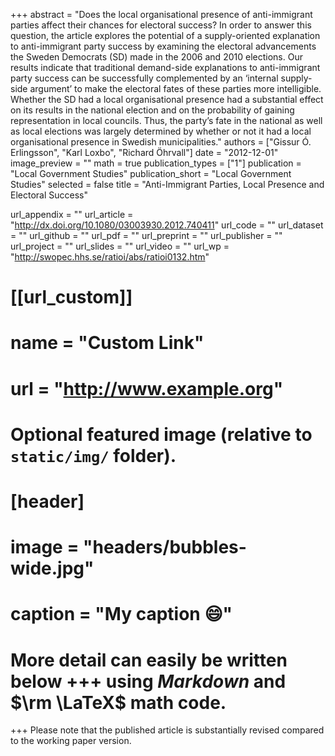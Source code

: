 +++
abstract = "Does the local organisational presence of anti-immigrant parties affect their chances for electoral success? In order to answer this question, the article explores the potential of a supply-oriented explanation to anti-immigrant party success by examining the electoral advancements the Sweden Democrats (SD) made in the 2006 and 2010 elections. Our results indicate that traditional demand-side explanations to anti-immigrant party success can be successfully complemented by an ‘internal supply-side argument’ to make the electoral fates of these parties more intelligible. Whether the SD had a local organisational presence had a substantial effect on its results in the national election and on the probability of gaining representation in local councils. Thus, the party’s fate in the national as well as local elections was largely determined by whether or not it had a local organisational presence in Swedish municipalities."
authors = ["Gissur Ó. Erlingsson", "Karl Loxbo", "Richard Öhrvall"]
date = "2012-12-01"
image_preview = ""
math = true
publication_types = ["1"]
publication = "Local Government Studies"
publication_short = "Local Government Studies"
selected = false
title = "Anti-Immigrant Parties, Local Presence and Electoral Success"

url_appendix = ""
url_article = "http://dx.doi.org/10.1080/03003930.2012.740411"
url_code = ""
url_dataset = ""
url_github = ""
url_pdf = ""
url_preprint = ""
url_publisher  = ""
url_project = ""
url_slides = ""
url_video = ""
url_wp = "http://swopec.hhs.se/ratioi/abs/ratioi0132.htm"

# [[url_custom]]
# name = "Custom Link"
# url = "http://www.example.org"

# Optional featured image (relative to `static/img/` folder).
# [header]
# image = "headers/bubbles-wide.jpg"
# caption = "My caption :smile:"


# More detail can easily be written below +++ using *Markdown* and $\rm \LaTeX$ math code.
+++
Please note that the published article is substantially revised compared to the working paper version.

